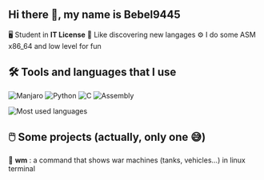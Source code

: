 ## Hi there 👋, my name is Bebel9445

🖥️ Student in **IT License**
👀 Like discovering new langages
⚙️ I do some ASM x86_64 and low level for fun

## 🛠️ Tools and languages that I use

![Manjaro](https://img.shields.io/badge/Manjaro-32c0a5?logo=manjaro&logoColor=white)
![Python](https://img.shields.io/badge/Python-blue?logo=python&logoColor=yellow)
![C](https://img.shields.io/badge/C-00599C?logo=c&logoColor=white)
![Assembly](https://img.shields.io/badge/x86__64-grey?logo=assemblyscript&logoColor=white)

![Most used languages](https://github-readme-stats.vercel.app/api/top-langs/?username=bebel9445&layout=pie&theme=blue-green&hide=g-code&langs_count=10&hide_border=true)

## 🖱️ Some projects (actually, only one 😅)

🚗 **wm** : a command that shows war machines (tanks, vehicles...) in linux terminal


<!--
**Bebel9445/Bebel9445** is a ✨ _special_ ✨ repository because its `README.md` (this file) appears on your GitHub profile.

Here are some ideas to get you started:

- 🔭 I’m currently working on ...
- 🌱 I’m currently learning ...
- 👯 I’m looking to collaborate on ...
- 🤔 I’m looking for help with ...
- 💬 Ask me about ...
- 📫 How to reach me: ...
- 😄 Pronouns: ...
- ⚡ Fun fact: ...
-->
